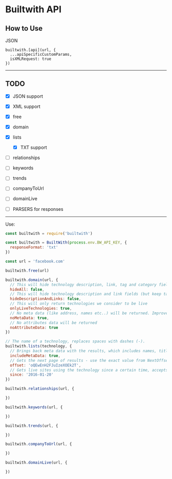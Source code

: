 # Builtwith API

## How to Use

JSON


```
builtwith.[api](url, {
  ...apiSpecificCustomParams,
  isXMLRequest: true
})
```
____________________

## TODO

- [X] JSON support
- [X] XML support

- [X] free
- [X] domain
- [X] lists
  - [X] TXT support
- [ ] relationships
- [ ] keywords
- [ ] trends
- [ ] companyToUrl
- [ ] domainLive

- [ ] PARSERS for responses

________________

Use:

```js
const builtwith = require('builtwith')

const builtwith = BuiltWith(process.env.BW_API_KEY, {
  responseFormat: 'txt'
})

const url = 'facebook.com'

builtwith.free(url)

builtwith.domain(url, {
  // This will hide technology description, link, tag and category fields
  hideAll: false,
  // This will hide technology description and link fields (but keep tag and categories)
  hideDescriptionAndLinks: false,
  // This will only return technologies we consider to be live
  onlyLiveTechnologies: true,
  // No meta data (like address, names etc..) will be returned. Improves performance.
  noMetaData: true,
  // No attributes data will be returned
  noAttributeData: true
})

// The name of a technology, replaces spaces with dashes (-).
builtwith.lists(technology, {
  // Brings back meta data with the results, which includes names, titles, social links, addresses, emails, telephone numbers, traffic ranks etc.
  includeMetaData: true,
  // Gets the next page of results - use the exact value from NextOffset in response. If the value of NextOffset is END there are no more results.
  offset: 'oQEwEnH2FJuIzeXOEk2T',
  // Gets live sites using the technology since a certain time, accepts dates and queries i.e. 30 Days Ago or Last January for example.
  since: '2016-01-20'
})

builtwith.relationships(url, {

})

builtwith.keywords(url, {

})

builtwith.trends(url, {

})

builtwith.companyToUrl(url, {

})

builtwith.domainLive(url, {

})

```
